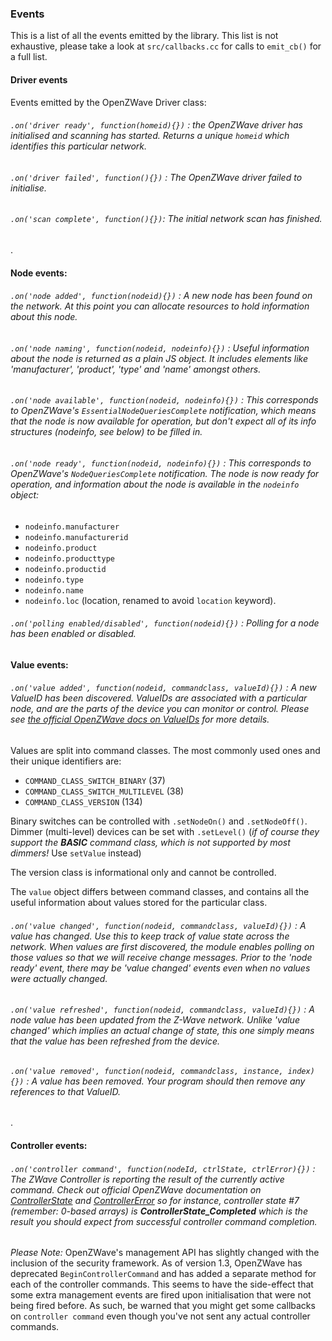 ### Events
This is a list of all the events emitted by the library. This list is not exhaustive, please take a look at `src/callbacks.cc` for calls to `emit_cb()` for a full list.

#### Driver events
Events emitted by the OpenZWave Driver class:

###### `.on('driver ready', function(homeid){})` : the OpenZWave driver has initialised and scanning has started.  Returns a unique `homeid` which identifies this particular network.
###### `.on('driver failed', function(){})` : The OpenZWave driver failed to initialise.

###### `.on('scan complete', function(){})`: The initial network scan has finished.
.
#### Node events:
###### `.on('node added', function(nodeid){})` :  A new node has been found on the network.  At this point you can allocate resources to hold information about this node.

###### `.on('node naming', function(nodeid, nodeinfo){})` :  Useful information about the node is returned as a plain JS object. It includes elements like 'manufacturer', 'product', 'type' and 'name' amongst others.

###### `.on('node available', function(nodeid, nodeinfo){})` : This corresponds to OpenZWave's `EssentialNodeQueriesComplete` notification, which means that the node is now available for operation, but don't expect all of its info structures (nodeinfo, see below) to be filled in.

###### `.on('node ready', function(nodeid, nodeinfo){})` : This corresponds to OpenZWave's `NodeQueriesComplete` notification. The node is now ready for operation, and information about the node is available in the `nodeinfo` object:

* `nodeinfo.manufacturer`
* `nodeinfo.manufacturerid`
* `nodeinfo.product`
* `nodeinfo.producttype`
* `nodeinfo.productid`
* `nodeinfo.type`
* `nodeinfo.name`
* `nodeinfo.loc` (location, renamed to avoid `location` keyword).

###### `.on('polling enabled/disabled', function(nodeid){})` : Polling for a node has been enabled or disabled.


#### Value events:
###### `.on('value added', function(nodeid, commandclass, valueId){})` : A new ValueID has been discovered.  ValueIDs are associated with a particular node, and are the parts of the device you can monitor or control. Please see [the official OpenZWave docs on ValueIDs](http://www.openzwave.com/dev/classOpenZWave_1_1ValueID.html) for more details.

Values are split into command classes.  The most commonly used ones and
their unique identifiers are:

* `COMMAND_CLASS_SWITCH_BINARY` (37)
* `COMMAND_CLASS_SWITCH_MULTILEVEL` (38)
* `COMMAND_CLASS_VERSION` (134)

Binary switches can be controlled with `.setNodeOn()` and `.setNodeOff()`.
Dimmer (multi-level) devices can be set with `.setLevel()` (*if of course they
support the **BASIC** command class, which is not supported by most dimmers!*
Use `setValue` instead)

The version class is informational only and cannot be controlled.

The `value` object differs between command classes, and contains all the useful
information about values stored for the particular class.

###### `.on('value changed', function(nodeid, commandclass, valueId){})` :  A value has changed.  Use this to keep track of value state across the network. When values are first discovered, the module enables polling on those values so that we will receive change messages. Prior to the 'node ready' event, there may be 'value changed' events even when no values were actually changed.

###### `.on('value refreshed', function(nodeid, commandclass, valueId){})` : A node value has been updated from the Z-Wave network. Unlike 'value changed' which implies an actual change of state, this one simply means that the value has been refreshed from the device.

###### `.on('value removed', function(nodeid, commandclass, instance, index){})` : A value has been removed.  Your program should then remove any references to that ValueID.
.
#### Controller events:

###### `.on('controller command', function(nodeId, ctrlState, ctrlError){})` :  The ZWave Controller is reporting the result of the currently active command. Check out official OpenZWave documentation on [ControllerState](http://www.openzwave.com/dev/classOpenZWave_1_1Driver.html#a5595393f6aac3175bb17f00cf53356a8) and [ControllerError](http://www.openzwave.com/dev/classOpenZWave_1_1Driver.html#a16d2da7b78f8eefc79ef4046d8148e7c) so for instance, controller state #7 (remember: 0-based arrays) is **ControllerState_Completed** which is the result you should expect from successful controller command completion.

*Please Note:* OpenZWave's management API has slightly changed with the inclusion of the security framework. As of version 1.3, OpenZWave has deprecated `BeginControllerCommand` and has added a separate method for each of the controller commands. This seems to have the side-effect that some extra management events are fired upon initialisation that were not being fired before. As such, be warned that you might get some callbacks on `controller command` even though you've not sent any actual controller commands.
